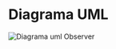 # Diagrama UML
![Diagrama uml Observer](https://github.com/user-attachments/assets/670cea9f-0b3f-4825-9e2d-52e242f71689)



